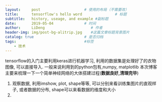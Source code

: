 ```yaml
---
layout:     post                    # 使用的布局（不需要改）
title:      tensorflow's hello word               # 标题 
subtitle:   history, useage, and example #副标题
date:       2019-05-04              # 时间
author:     LiDeng                     # 作者
header-img: img/post-bg-alitrip.jpg    #这篇文章标题背景图片
catalog: true                       # 是否归档
tags:                               #标签
    - 技术
---
```


tensorflow的入门主要利用keras进行机器学习, 利用的数据集是处理好了的衣物图像, 可以直接导入.
一般来说利用到的python包有,numpy, matplotlib
 本次博客主要来梳理一下一个简单神经网络的大体搭建过程(**数据良好,清理完毕**)
 1. 观察数据, 利用imshow, plot, shape等等, 可以分别来看训练集图片的直观样子, 或者数据的分布, shape可以来看数据的维度和大小
 2. 

